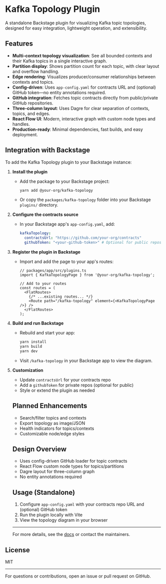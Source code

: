 # Kafka Topology Plugin

A standalone Backstage plugin for visualizing Kafka topic topologies, designed for easy integration, lightweight operation, and extensibility.

## Features
- **Multi-context topology visualization**: See all bounded contexts and their Kafka topics in a single interactive graph.
- **Partition display**: Shows partition count for each topic, with clear layout and overflow handling.
- **Edge rendering**: Visualizes producer/consumer relationships between contexts and topics.
- **Config-driven**: Uses `app-config.yaml` for contracts URL and (optional) GitHub token—no entity annotations required.
- **GitHub integration**: Fetches topic contracts directly from public/private GitHub repositories.
- **Three-column layout**: Uses Dagre for clear separation of contexts, topics, and edges.
- **React Flow UI**: Modern, interactive graph with custom node types and handles.
- **Production-ready**: Minimal dependencies, fast builds, and easy deployment.


## Integration with Backstage

To add the Kafka Topology plugin to your Backstage instance:

1. **Install the plugin**
   - Add the package to your Backstage project:
     ```bash
     yarn add @your-org/kafka-topology
     ```
   - Or copy the `packages/kafka-topology` folder into your Backstage `plugins/` directory.

2. **Configure the contracts source**
   - In your Backstage app's `app-config.yaml`, add:
     ```yaml
     kafkaTopology:
       contractsUrl: "https://github.com/your-org/contracts"
       githubToken: "<your-github-token>" # Optional for public repos
     ```

3. **Register the plugin in Backstage**
   - Import and add the page to your app's routes:
     ```tsx
     // packages/app/src/plugins.ts
     import { KafkaTopologyPage } from '@your-org/kafka-topology';

     // Add to your routes
     const routes = (
       <FlatRoutes>
         {/* ...existing routes... */}
         <Route path="/kafka-topology" element={<KafkaTopologyPage />} />
       </FlatRoutes>
     );
     ```

4. **Build and run Backstage**
   - Rebuild and start your app:
     ```bash
     yarn install
     yarn build
     yarn dev
     ```
   - Visit `/kafka-topology` in your Backstage app to view the diagram.

5. **Customization**
   - Update `contractsUrl` for your contracts repo
   - Add a `githubToken` for private repos (optional for public)
   - Style or extend the plugin as needed

   ## Planned Enhancements

   - Search/filter topics and contexts
   - Export topology as image/JSON
   - Health indicators for topics/contexts
   - Customizable node/edge styles

   ## Design Overview

   - Uses config-driven GitHub loader for topic contracts
   - React Flow custom node types for topics/partitions
   - Dagre layout for three-column graph
   - No entity annotations required

   ## Usage (Standalone)

   1. Configure `app-config.yaml` with your contracts repo URL and (optional) GitHub token
   2. Run the plugin locally with Vite
   3. View the topology diagram in your browser

   ---

   For more details, see the [docs](../../docs/) or contact the maintainers.
## License
MIT

---
For questions or contributions, open an issue or pull request on GitHub.
